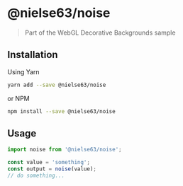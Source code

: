 
# @nielse63/noise

> Part of the WebGL Decorative Backgrounds sample

## Installation

Using Yarn
```bash
yarn add --save @nielse63/noise
```

or NPM
```bash
npm install --save @nielse63/noise
```

## Usage

```js
import noise from '@nielse63/noise';

const value = 'something';
const output = noise(value);
// do something...
```
